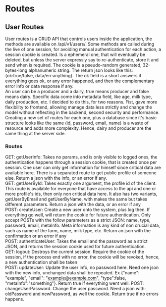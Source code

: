 # Routes

## User Routes

User routes is a CRUD API that controls users inside the application, the methods are available on /api/v1/users/. Some methods are called during the live of one session, for avoiding manual authentication for each action, a session cookie is created. Is a ephemeral one, that will eventually be deleted, but unless the server expressly say to re-authenticate, store it and send when is required. The cookie is a pseudo-random generated, 32-bytes-long alphanumeric string. The return json looks like this: {ok:true/false, data/err:anything}. The ok field is a short answers if everything goes ok, or any error happened, and then the complementary error info or data response if any.  
An user can be a producer and a dairy, true means producer and false means dairy. Specific data come into metadata field, like age, milk type, daily production, etc. I decided to do this, for two reasons. Fist, gave more flexibility to frontend, allowing manage data less strictly and change the model without reflecting in the backend, second security and performance. Creating a new set of routes for each one, plus a database since it's basic structure looks like the same (id, password, email, name) is a waste of resource and adds more complexity. Hence, dairy and producer are the same thing at the server side.  

### Routes
GET: getUserInfo: Takes no params, and is only visible to logged ones, the authentication happens through a session cookie, that is created once per session. One user can only get information for himself since critical data are available here. There is a separated route to get public profile of someone else. Return a json with the info, or an error if any.  
GET: getUserById: Takes exactly one argument, the profile id of the client. This route is available for everyone that have access to the api and one or more profile's ids, then only non critical data here. It also has two variants, getUserByEmail and getUserByName, with makes the same but takes different parameters. Return a json with the data, or an error if any   
POST: createUser: Create a new user onto the system, plus log then. If everything go well, will return the cookie for future authentication. Only accept POSTs with the follow parameters as a strict JSON: name, type, password, email, metaInfo. Meta information is any kind of non crucial data, such as name of the farm, name, milk type, etc. Return an json with the confirmation or an error if any  
POST: authenticateUser: Takes the email and the password as a strict JSON, and returns the session cookie used for future authentication.  
GET: logout: Destroys the current session. Require the cookie of the session, if the process end with no
error, the cookie will be revoked, hence, a new authentication shall be taken  
POST: updateUser: Update the user info, no password here. Need one json with the new info, unchanged data
shall be repeated. Ex {"name": "example", "email": "example@example.com", "type":false, "metaInfo":"something"}. Return true if everything went well.
POST: changeUserPassword. Change the user password. Need a json with: oldPassword and newPassword, as well 
the cookie. Return true if no errors happens.  
